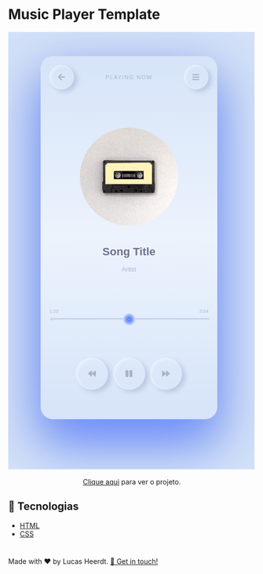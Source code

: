 # Music Player Template

![portfolio print](https://github.com/lcsheerdt/musicPlayerTemplate/blob/main/img/player-print.png)

<p align="center"><a href="https://mellifluous-cassata-cbe2ec.netlify.app/">Clique aqui</a> para ver o projeto.</p>

## :rocket: Tecnologias
 - [HTML](https://developer.mozilla.org/pt-BR/docs/Web/HTML)
 - [CSS](https://www.w3schools.com/css/)
 #
 <p> Made with ♥ by Lucas Heerdt. <a href="https://www.linkedin.com/in/lucasheerdt/">👋 Get in touch!</a></p>
